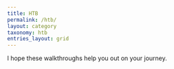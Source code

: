 ```yaml
---
title: HTB
permalink: /htb/
layout: category
taxonomy: htb
entries_layout: grid          
---
```



I hope these walkthroughs help you out on your journey. 
